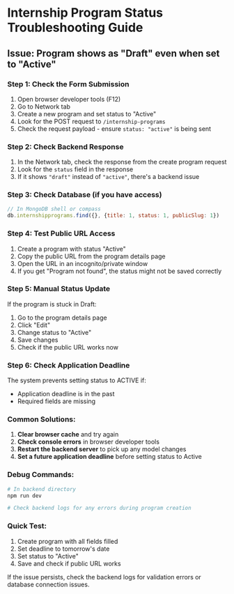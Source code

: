 # Internship Program Status Troubleshooting Guide

## Issue: Program shows as "Draft" even when set to "Active"

### Step 1: Check the Form Submission
1. Open browser developer tools (F12)
2. Go to Network tab
3. Create a new program and set status to "Active"
4. Look for the POST request to `/internship-programs`
5. Check the request payload - ensure `status: "active"` is being sent

### Step 2: Check Backend Response
1. In the Network tab, check the response from the create program request
2. Look for the `status` field in the response
3. If it shows `"draft"` instead of `"active"`, there's a backend issue

### Step 3: Check Database (if you have access)
```javascript
// In MongoDB shell or compass
db.internshipprograms.find({}, {title: 1, status: 1, publicSlug: 1})
```

### Step 4: Test Public URL Access
1. Create a program with status "Active"
2. Copy the public URL from the program details page
3. Open the URL in an incognito/private window
4. If you get "Program not found", the status might not be saved correctly

### Step 5: Manual Status Update
If the program is stuck in Draft:
1. Go to the program details page
2. Click "Edit"
3. Change status to "Active"
4. Save changes
5. Check if the public URL works now

### Step 6: Check Application Deadline
The system prevents setting status to ACTIVE if:
- Application deadline is in the past
- Required fields are missing

### Common Solutions:
1. **Clear browser cache** and try again
2. **Check console errors** in browser developer tools
3. **Restart the backend server** to pick up any model changes
4. **Set a future application deadline** before setting status to Active

### Debug Commands:
```bash
# In backend directory
npm run dev

# Check backend logs for any errors during program creation
```

### Quick Test:
1. Create program with all fields filled
2. Set deadline to tomorrow's date
3. Set status to "Active"
4. Save and check if public URL works

If the issue persists, check the backend logs for validation errors or database connection issues.
